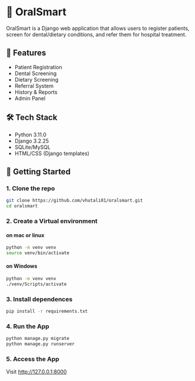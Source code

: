 # 🦷 OralSmart

OralSmart is a Django web application that allows users to register patients, screen for dental/dietary conditions, and refer them for hospital treatment.

## 🚀 Features

- Patient Registration
- Dental Screening
- Dietary Screening
- Referral System
- History & Reports
- Admin Panel

## 🛠️ Tech Stack

- Python 3.11.0
- Django 3.2.25
- SQLite/MySQL
- HTML/CSS (Django templates)

## 🏁 Getting Started

### 1. Clone the repo

```bash
git clone https://github.com/vhutali01/oralsmart.git
cd oralsmart
```

###  2. Create a Virtual environment

#### on mac or linux

```bash
python -m venv venv
source venv/bin/activate
```
#### on Windows
```bash
python -m venv venv
./venv/Scripts/activate
```

### 3. Install dependences

```bash
pip install -r requirements.txt
```

### 4. Run the App

```bash
python manage.py migrate
python manage.py runserver
```

### 5. Access the App

Visit http://127.0.0.1:8000
